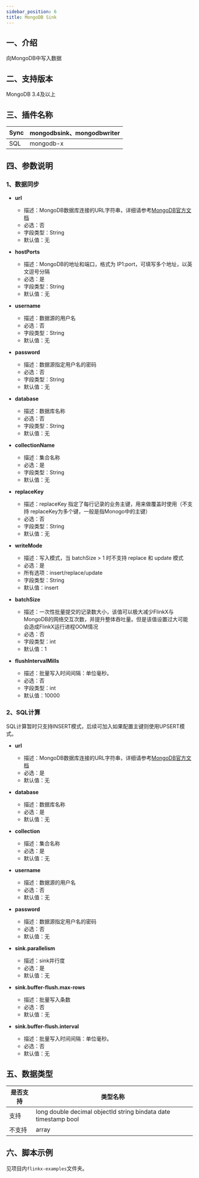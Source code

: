 ```yaml
---
sidebar_position: 6
title: MongoDB Sink
---
```


## 一、介绍
向MongoDB中写入数据

## 二、支持版本
MongoDB 3.4及以上


## 三、插件名称
| Sync | mongodbsink、mongodbwriter |
| --- | --- |
| SQL | mongodb-x |



## 四、参数说明
### 1、数据同步

- **url**
    - 描述：MongoDB数据库连接的URL字符串，详细请参考[MongoDB官方文档](https://docs.mongodb.com/manual/reference/connection-string/)
    - 必选：否
    - 字段类型：String
    - 默认值：无



- **hostPorts**
    - 描述：MongoDB的地址和端口，格式为 IP1:port，可填写多个地址，以英文逗号分隔
    - 必选：是
    - 字段类型：String
    - 默认值：无



- **username**
    - 描述：数据源的用户名
    - 必选：否
    - 字段类型：String
    - 默认值：无



- **password**
    - 描述：数据源指定用户名的密码
    - 必选：否
    - 字段类型：String
    - 默认值：无



- **database**
    - 描述：数据库名称
    - 必选：否
    - 字段类型：String
    - 默认值：无



- **collectionName**
    - 描述：集合名称
    - 必选：是
    - 字段类型：String
    - 默认值：无



- **replaceKey**
    - 描述：replaceKey 指定了每行记录的业务主键，用来做覆盖时使用（不支持 replaceKey为多个键，一般是指Monogo中的主键）
    - 必选：否
    - 字段类型：String
    - 默认值：无



- **writeMode**
    - 描述：写入模式，当 batchSize > 1 时不支持 replace 和 update 模式
    - 必选：是
    - 所有选项：insert/replace/update
    - 字段类型：String
    - 默认值：insert



- **batchSize**
    - 描述：一次性批量提交的记录数大小，该值可以极大减少FlinkX与MongoDB的网络交互次数，并提升整体吞吐量。但是该值设置过大可能会造成FlinkX运行进程OOM情况
    - 必选：否
    - 字段类型：int
    - 默认值：1
- **flushIntervalMills**
    - 描述：批量写入时间间隔：单位毫秒。
    - 必选：否
    - 字段类型：int
    - 默认值：10000
### 2、SQL计算
SQL计算暂时只支持INSERT模式，后续可加入如果配置主键则使用UPSERT模式。

- **url**
    - 描述：MongoDB数据库连接的URL字符串，详细请参考[MongoDB官方文档](https://docs.mongodb.com/manual/reference/connection-string/)
    - 必选：是
    - 默认值：无
- **database**
    - 描述：数据库名称
    - 必选：是
    - 默认值：无
- **collection**
    - 描述：集合名称
    - 必选：是
    - 默认值：无
- **username**
    - 描述：数据源的用户名
    - 必选：否
    - 默认值：无
- **password**
    - 描述：数据源指定用户名的密码
    - 必选：否
    - 默认值：无



- **sink.parallelism**
    - 描述：sink并行度
    - 必选：是
    - 默认值：无
- **sink.buffer-flush.max-rows**
    - 描述：批量写入条数
    - 必选：否
    - 默认值：无
- **sink.buffer-flush.interval**
    - 描述：批量写入时间间隔：单位毫秒。
    - 必选：否
    - 默认值：无
## 五、数据类型
| 是否支持 | 类型名称 |
| --- | --- |
| 支持 | long  double  decimal objectId string bindata date timestamp bool |
| 不支持 | array |


## 六、脚本示例
见项目内`flinkx-examples`文件夹。
